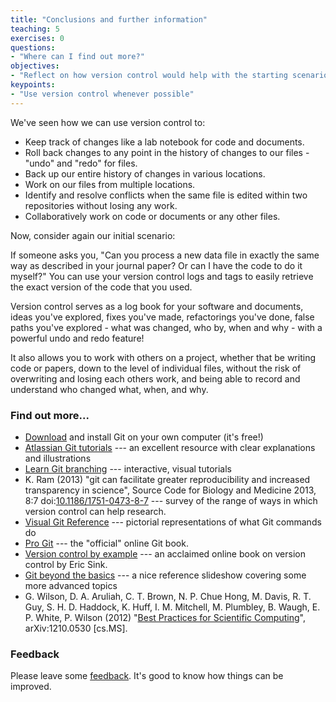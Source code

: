 ```yaml
---
title: "Conclusions and further information"
teaching: 5
exercises: 0
questions:
- "Where can I find out more?"
objectives:
- "Reflect on how version control would help with the starting scenario"
keypoints:
- "Use version control whenever possible"
---
```



We've seen how we can use version control to:

* Keep track of changes like a lab notebook for code and documents.
* Roll back changes to any point in the history of changes to our files - "undo" and
  "redo" for files.
* Back up our entire history of changes in various locations.
* Work on our files from multiple locations.
* Identify and resolve conflicts when the same file is edited within two
  repositories without losing any work.
* Collaboratively work on code or documents or any other files.

Now, consider again our initial scenario:

If someone asks you, "Can you process a new data file in exactly the same
way as described in your journal paper? Or can I have the code to do it myself?"
You can use your version control logs and tags to easily retrieve the exact
version of the code that you used.

Version control serves as a log book for your software and documents, ideas
you've explored, fixes you've made, refactorings you've done, false paths
you've explored - what was changed, who by, when and why - with a powerful undo
and redo feature!

It also allows you to work with others on a project, whether that be writing
code or papers, down to the level of individual files, without the risk of
overwriting and losing each others work, and being able to record and
understand who changed what, when, and why.

### Find out more...

* [Download](https://git-scm.com/downloads) and install Git on your own computer (it's free!)
* [Atlassian Git tutorials](https://www.atlassian.com/git/tutorials/) --- an
excellent resource with clear explanations and illustrations
* [Learn Git branching](https://learngitbranching.js.org/) --- interactive, visual tutorials
* K. Ram  (2013) "git can facilitate greater reproducibility and increased
transparency in science", Source Code for Biology and Medicine 2013, 8:7
doi:[10.1186/1751-0473-8-7](http://dx.doi.org/10.1186/1751-0473-8-7) --- survey
of the range of ways in which version control can help research.
* [Visual Git Reference](http://marklodato.github.com/visual-git-guide/index-en.html)
  --- pictorial representations of what Git commands do
* [Pro Git](http://git-scm.com/book) --- the "official" online Git book.
* [Version control by example](http://www.ericsink.com/vcbe/) --- an acclaimed online book
on version control by Eric Sink.
* [Git beyond the basics](https://speakerdeck.com/zakkak/git-beyond-the-basics) --- a nice
  reference
slideshow covering some more advanced topics
* G. Wilson, D. A. Aruliah, C. T. Brown, N. P. Chue
Hong, M. Davis, R. T. Guy, S. H. D. Haddock, K. Huff, I. M. Mitchell, M.
Plumbley, B. Waugh, E. P. White, P. Wilson (2012) "[Best Practices for
Scientific Computing](http://arxiv.org/abs/1210.0530)", arXiv:1210.0530
[cs.MS].

### Feedback
Please leave some [feedback](https://docs.google.com/forms/d/e/1FAIpQLSdfpd8QuG9SPAehY5PBJ7AQdbH_eQcDL0UNbS2Oqs6960BTww/viewform?usp=pp_url&entry.1427428485&entry.1759822899&entry.1444288709=Version+control+with+Git+and+GitHub&entry.1409009513&entry.160472735&entry.2083518247&entry.9232415://docs.google.com/forms/d/e/1FAIpQLSdfpd8QuG9SPAehY5PBJ7AQdbH_eQcDL0UNbS2Oqs6960BTww/viewform?usp=pp_url&entry.1427428485&entry.1759822899&entry.1444288709=Version+control+with+Git+and+GitHub&entry.1409009513&entry.160472735&entry.2083518247&entry.92324155).
It's good to know how things can be improved.
